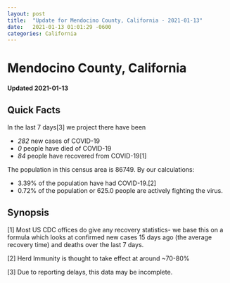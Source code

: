 ```yaml
---
layout: post
title:  "Update for Mendocino County, California - 2021-01-13"
date:   2021-01-13 01:01:29 -0600
categories: California
---
```


# Mendocino County, California
#### Updated 2021-01-13

## Quick Facts

In the last 7 days[3] we project there have been
- *282* new cases of COVID-19
- *0* people have died of COVID-19
- *84* people have recovered from COVID-19[1]

The population in this census area is 86749. By our calculations:
- 3.39% of the population have had COVID-19.[2]
- 0.72% of the population or 625.0 people are actively fighting the virus.

## Synopsis




[1] Most US CDC offices do give any recovery statistics- we base this on a formula which looks at confirmed new cases
15 days ago (the average recovery time) and deaths over the last 7 days.

[2] Herd Immunity is thought to take effect at around ~70-80%

[3] Due to reporting delays, this data may be incomplete.
 
    